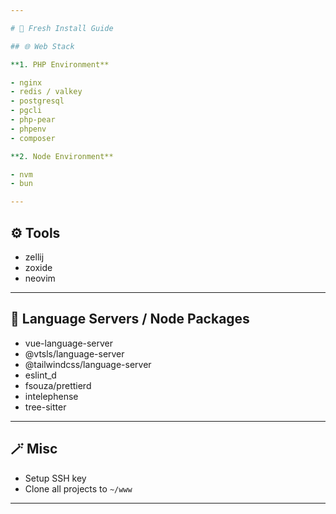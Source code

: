 ```yaml
---

# 🧰 Fresh Install Guide

## 🌐 Web Stack

**1. PHP Environment**

- nginx
- redis / valkey
- postgresql
- pgcli
- php-pear
- phpenv
- composer

**2. Node Environment**

- nvm
- bun

---
```


## ⚙️ Tools

- zellij
- zoxide
- neovim

---

## 🧠 Language Servers / Node Packages

- vue-language-server
- @vtsls/language-server
- @tailwindcss/language-server
- eslint_d
- fsouza/prettierd
- intelephense
- tree-sitter

---

## 🪄 Misc

- Setup SSH key
- Clone all projects to `~/www`

---

